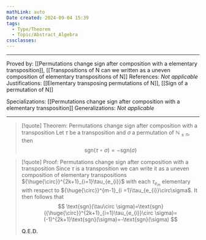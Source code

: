 ```yaml
---
mathLink: auto
Date created: 2024-09-04 15:39
tags:
  - Type/Theorem
  - Topic/Abstract_Algebra
cssclasses:
---
```


---

Proved by: [[Permutations change sign after composition with a elementary transposition]], [[Transpositions of N can we written as a uneven composition of elementary transpositions of N]]
References: _Not applicable_
Justifications: [[Elementary transposing permutations of N]], [[Sign of a permutation of N]]   

Specializations: [[Permutations change sign after composition with a elementary transposition]]
Generalizations: _Not applicable_

---

> [!quote] Theorem: Permutations change sign after composition with a transposition
> Let $\tau$ be a transposition and $\sigma$ a permutation of $\mathbb{N}_{\leq n}$, then $$ \text{sgn}(\tau\circ \sigma)=-\text{sgn}(\sigma) $$

>[!quote] Proof: Permutations change sign after composition with a transposition
>Since $\tau$ is a transposition we can write it as a uneven composition of elementary transpositions ${\huge{\circ}}^{2k+1}_{i=1}\tau_{e_{i}}$ with each $\tau_{e_{m}}$ elementary with respect to ${\huge{\circ}}^{m-1}_{i =1}\tau_{e_{i}}\circ\sigma$. It then follows that $$ \text{sgn}(\tau\circ \sigma)=\text{sgn}({\huge{\circ}}^{2k+1}_{i=1}\tau_{e_{i}}\circ \sigma)=(-1)^{2k+1}\text{sgn}(\sigma)=-\text{sgn}(\sigma) $$
>
>**Q.E.D.**
